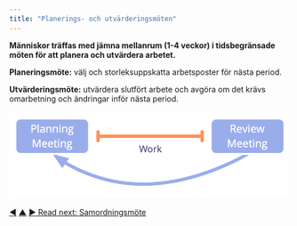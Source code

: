 ```yaml
---
title: "Planerings- och utvärderingsmöten"
---
```



<strong>Människor träffas med jämna mellanrum (1-4 veckor) i tidsbegränsade möten för att planera och utvärdera arbetet.</strong>

**Planeringsmöte:** välj och storleksuppskatta arbetsposter för nästa period.

**Utvärderingsmöte:** utvärdera slutfört arbete och avgöra om det krävs omarbetning och ändringar inför nästa period.

![Planning and review meetings](img/meetings/planning-review.png)

<div class="bottom-nav">
<a href="daily-standup.html" title="Back to: Daglig planering">◀</a> <a href="focused-interactions.html" title="Up: Fokuserade interaktioner">▲</a> <a href="coordination-meeting.html" title="Read next: Samordningsmöte">▶ Read next: Samordningsmöte</a>
</div>


<script type="text/javascript">
Mousetrap.bind('g n', function() {
    window.location.href = 'coordination-meeting.html';
    return false;
});
</script>

